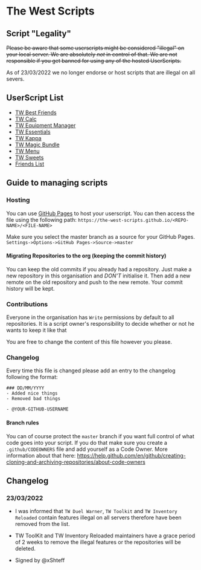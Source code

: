# The West Scripts

## Script "Legality"

~~Please be aware that some userscripts might be considered "illegal" on your local server. We are absolutely *not* in control of that. We are not responsible if you get banned for using any of the hosted UserScripts.~~

As of 23/03/2022 we no longer endorse or host scripts that are illegal on all severs.

## UserScript List

* [TW Best Friends](https://the-west-scripts.github.io/TW-Best-Friends/)
* [TW Calc](https://the-west-scripts.github.io/TW-Calc-Script/)
* [TW Equipment Manager](https://the-west-scripts.github.io/Equipment-Manager/)
* [TW Essentials](https://the-west-scripts.github.io/The-West-Essentials/)
* [TW Kappa](https://the-west-scripts.github.io/TW-Kappa/)
* [TW Magic Bundle](https://the-west-scripts.github.io/Magic-Bundle/)
* [TW Menu](https://the-west-scripts.github.io/The-West-Menu/)
* [TW Sweets](https://the-west-scripts.github.io/The-West-Sweets/)
* [Friends List](https://the-west-scripts.github.io/Friends-List/)


## Guide to managing scripts

### Hosting
You can use [GitHub Pages](https://pages.github.com/) to host your userscript. You can then access the file using the following path: `https://the-west-scripts.github.io/<REPO-NAME>/<FILE-NAME>`

Make sure you select the master branch as a source for your GitHub Pages. `Settings->Options->GitHub Pages->Source->master`

#### Migrating Repositories to the org (keeping the commit history)
You can keep the old commits if you already had a repository. Just make a new repository in this organisation and *DON'T* initialise it. Then add a new remote on the old repository and push to the new remote. Your commit history will be kept.

### Contributions 
Everyone in the organisation has `Write` permissions by default to all repositories. It is a script owner's responsibility to decide whether or not he wants to keep it like that

You are free to change the content of this file however you please.

### Changelog

Every time this file is changed please add an entry to the changelog following the format:

```
### DD/MM/YYYY
- Added nice things
- Removed bad things

- @YOUR-GITHUB-USERNAME
```

#### Branch rules
You can of course protect the `master` branch if you want full control of what code goes into your script. If you do that make sure you create a `.github/CODEOWNERS` file and add yourself as a Code Owner. More information about that here: https://help.github.com/en/github/creating-cloning-and-archiving-repositories/about-code-owners

## Changelog

### 23/03/2022
- I was informed that `TW Duel Warner`, `TW Toolkit` and `TW Inventory Reloaded` contain features illegal on all servers therefore have been removed from the list.
- TW ToolKit and TW Inventory Reloaded maintainers have a grace period of 2 weeks to remove the illegal features or the repositories will be deleted.

- Signed by @xShteff
